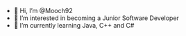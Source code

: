 - 👋 Hi, I’m @Mooch92
- 👀 I’m interested in becoming a Junior Software Developer
- 🌱 I’m currently learning Java, C++ and C#

<!---
Mooch92/Mooch92 is a ✨ special ✨ repository because its `README.md` (this file) appears on your GitHub profile.
You can click the Preview link to take a look at your changes.
--->
